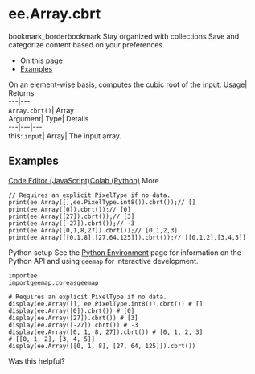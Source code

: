  
#  ee.Array.cbrt
bookmark_borderbookmark Stay organized with collections  Save and categorize content based on your preferences.
  * On this page
  * [Examples](https://developers.google.com/earth-engine/apidocs/ee-array-cbrt#examples)


On an element-wise basis, computes the cubic root of the input. 
Usage| Returns  
---|---  
`Array.cbrt()`| Array  
Argument| Type| Details  
---|---|---  
this: `input`| Array| The input array.  
## Examples
[Code Editor (JavaScript)](https://developers.google.com/earth-engine/apidocs/ee-array-cbrt#code-editor-javascript-sample)[Colab (Python)](https://developers.google.com/earth-engine/apidocs/ee-array-cbrt#colab-python-sample) More
```
// Requires an explicit PixelType if no data.
print(ee.Array([],ee.PixelType.int8()).cbrt());// []
print(ee.Array([0]).cbrt());// [0]
print(ee.Array([27]).cbrt());// [3]
print(ee.Array([-27]).cbrt());// -3
print(ee.Array([0,1,8,27]).cbrt());// [0,1,2,3]
print(ee.Array([[0,1,8],[27,64,125]]).cbrt());// [[0,1,2],[3,4,5]]
```
Python setup
See the [ Python Environment](https://developers.google.com/earth-engine/guides/python_install) page for information on the Python API and using `geemap` for interactive development.
```
importee
importgeemap.coreasgeemap
```
```
# Requires an explicit PixelType if no data.
display(ee.Array([], ee.PixelType.int8()).cbrt()) # []
display(ee.Array([0]).cbrt()) # [0]
display(ee.Array([27]).cbrt()) # [3]
display(ee.Array([-27]).cbrt()) # -3
display(ee.Array([0, 1, 8, 27]).cbrt()) # [0, 1, 2, 3]
# [[0, 1, 2], [3, 4, 5]]
display(ee.Array([[0, 1, 8], [27, 64, 125]]).cbrt())
```

Was this helpful?
